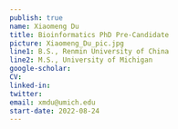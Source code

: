 ```yaml
---
publish: true
name: Xiaomeng Du 
title: Bioinformatics PhD Pre-Candidate
picture: Xiaomeng_Du_pic.jpg
line1: B.S., Renmin University of China
line2: M.S., University of Michigan
google-scholar: 
CV:
linked-in: 
twitter:
email: xmdu@umich.edu
start-date: 2022-08-24
---
```

